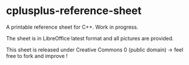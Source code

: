 cplusplus-reference-sheet
=========================

A printable reference sheet for C++. Work in progress.

The sheet is in LibreOffice latest format and all pictures are provided.

This sheet is released under Creative Commons 0 (public domain) -> feel free to fork and improve !
